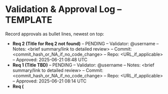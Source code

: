 # Validation & Approval Log – TEMPLATE

Record approvals as bullet lines, newest on top:

<!-- Newest on top. Add a timestamp for approvals. -->
- **Req 2 (Title for Req 2 not found)** – PENDING – Validator: @username – Notes: <brief summary/link to detailed review> – Commit: <commit_hash_or_NA_if_no_code_change> – Repo: <URL_if_applicable> – Approved: 2025-06-21 08:48 UTC
- **Req 1 (Title TBD)** – PENDING – Validator: @username – Notes: <brief summary/link to detailed review> – Commit: <commit_hash_or_NA_if_no_code_change> – Repo: <URL_if_applicable> – Approved: 2025-06-21 08:14 UTC
- **Req <id> (<Title from Requirements Doc>)** – PENDING – Validator: @username – Notes: <brief summary/link to detailed review> – Commit: <commit_hash_or_NA_if_no_code_change> – Repo: <URL_if_applicable> – Approved: YYYY-MM-DD HH:MM UTC
- [x] **Req ID 3 #Current active requirement ID (integer). This points to the Nth requirement in PROJECT_REQUIREMENTS.md or a specific req-ID.** – Approved by Validator at 2025-06-21 10:11:47 UTC
- [x] **Req ID 2** – Approved by Validator at 2025-06-24 18:38:05 UTC
Requirement 2 approved at 2025-06-24 18:47:36 UTC

